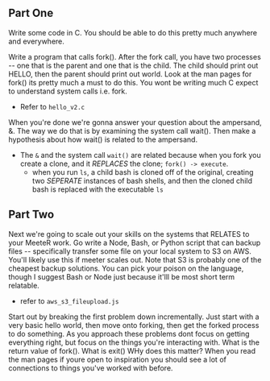 ## Part One

Write some code in C. You should be able to do this pretty much anywhere and everywhere.

Write a program that calls fork(). After the fork call, you have two processes -- one that is the parent and one that is the child. The child should print out HELLO, then the parent should print out world. Look at the man pages for fork() its pretty much a must to do this. You wont be writing much C expect to understand system calls i.e. fork.
  - Refer to `hello_v2.c`

When you're done we're gonna answer your question about the ampersand, &. The way we do that is by examining the system call wait(). Then make a hypothesis about how wait() is related to the ampersand.
  - The `&` and the system call `wait()` are related because when you fork you create a clone, and it _REPLACES_ the clone; `fork() -> execute`.
    * when you run `ls`, a child bash is cloned off of the original, creating two _SEPERATE_ instances of bash shells, and then the cloned child bash is replaced with the executable `ls`


## Part Two
Next we're going to scale out your skills on the systems that RELATES to your MeeteR work. Go write a Node, Bash, or Python script that can backup files -- specifically transfer some file on your local system to S3 on AWS. You'll likely use this if meeter scales out. Note that S3 is probably  one of the cheapest backup solutions. You can pick your poison on the language, though I suggest Bash or Node just because it'lll be most short term relatable.
  - refer to `aws_s3_fileupload.js`


Start out by breaking the first problem down incrementally. Just start with a very basic hello world, then move onto forking, then get the forked process to do something. As you approach these problems dont focus on getting everything right, but focus on the things you're interacting with. What is the return value of fork(). What is exit() WHy does this matter? When you read the man pages if youre open to inspiration you should see a lot of connections to things you've worked with before.
